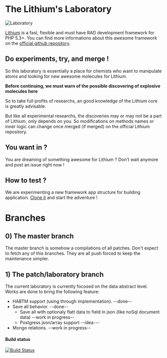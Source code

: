 # The Lithium's Laboratory

![Laboratory](http://i.imgur.com/08Omtoe.png)

[Lithium](http://lithify.me) is a fast, flexible and must have RAD development framework for PHP 5.3+. You can find more informations about this awesome framework on the [official github repository](https://github.com/UnionOfRAD/lithium).

## Do experiments, try, and merge !

So this laboratory is essentially a place for chemists who want to manipulate atoms and looking for new awesome molecules for Lithium.

**Before continuing, we must warn of the possible discovering of explosive molecules here**

So to take full profits of researchs, an good knowledge of the Lithium core is greatly advisable.

But like all experimental researchs, the discoveries may or may not be a part of Lithium, only depends on you. So modifications on methods names or inner logic can change once merged (if merged) on the official Lithium repository.

## You want in ?

You are dreaming of something awesome for Lithium ? Don't wait anymore and post an issue right now !

## How to test ?

We are experimenting a new framework app structure for building application. [Clone it](https://github.com/jails/li3_bigbang) and start the adventure !

# Branches

## 0) The master branch

The master branch is somehow a compilations of all patches. Don't expect to fetch any of this branches. They are all push forced to keep the maintenance simpler.

## 1) The patch/laboratory branch

The current laboratory is currently focosed on the data abstract level. Works are done to bring the following feature:
- HABTM support (using through implementation). --done--
- Save all behavior. --done--
  - Save all with optionaly flatt data to field in json (like noSql document data) --work in progress--
  - Postgress json/array support --idea---
- Mongo relations. --work in progress--

#### Build status

[![Build Status](https://secure.travis-ci.org/jails/lithium.png?branch=master)](http://travis-ci.org/jails/lithium)
